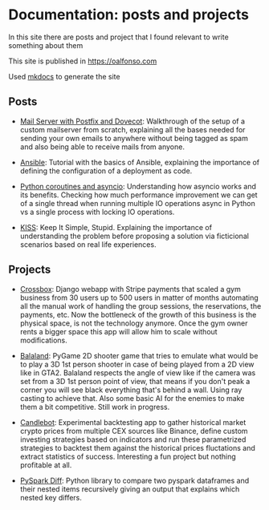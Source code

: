 # Documentation: posts and projects

In this site there are posts and project that I found relevant to write something about them

This site is published in https://oalfonso.com

Used [mkdocs](http://www.mkdocs.org/) to generate the site


## Posts
* [Mail Server with Postfix and Dovecot](https://oalfonso.com/posts/mailserver):
Walkthrough of the setup of a custom mailserver from scratch, explaining all the bases needed for sending your own emails to anywhere without being tagged as spam and also being able to receive mails from anyone.

* [Ansible](https://oalfonso.com/posts/ansible):
Tutorial with the basics of Ansible, explaining the importance of defining the configuration of a deployment as code.

* [Python coroutines and asyncio](https://oalfonso.com/posts/python_async):
Understanding how asyncio works and its benefits. Checking how much performance improvement we can get of a single thread when running multiple IO operations async in Python vs a single process with locking IO operations.

* [KISS](https://oalfonso.com/posts/kiss):
Keep It Simple, Stupid. Explaining the importance of understanding the problem before proposing a solution via ficticional scenarios based on real life experiences.


## Projects
* [Crossbox](https://oalfonso.com/projects/crossbox):
Django webapp with Stripe payments that scaled a gym business from 30 users
up to 500 users in matter of months automating all the manual work of handling
the group sessions, the reservations, the payments, etc. Now the bottleneck of the growth of this business is the physical space, is not the technology anymore. Once the gym owner rents a bigger space this app will allow him to scale without modifications.

* [Balaland](https://oalfonso.com/projects/balaland):
PyGame 2D shooter game that tries to emulate what would be to play a 3D 1st person shooter in case of being played from a 2D view like in GTA2. Balaland respects the angle of view like if the camera was set from a 3D 1st person point of view, that means if you don't peak a corner you will see black everything that's behind a wall. Using ray casting to achieve that. Also some basic AI for the enemies to make them a bit competitive.
Still work in progress.

* [Candlebot](https://oalfonso.com/projects/candlebot):
Experimental backtesting app to gather historical market crypto prices from multiple CEX sources like Binance, define custom investing strategies based on indicators and run these parametrized strategies to backtest them against the historical prices fluctations and extract statistics of success. Interesting a fun project but nothing profitable at all.

* [PySpark Diff](pyspark_diff.md):
Python library to compare two pyspark dataframes and their nested items recursively giving an output that explains which nested key differs.
